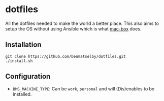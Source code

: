 # dotfiles

All the dotfiles needed to make the world a better place. This also aims to setup the OS without using Ansible which is what [mac-box](https://github.com/benmatselby/mac-box) does.

## Installation

```shell
git clone https://github.com/benmatselby/dotfiles.git
./install.sh
```

## Configuration

- `BMS_MACHINE_TYPE`: Can be `work`, `personal` and will (Dis)enables to be installed.

